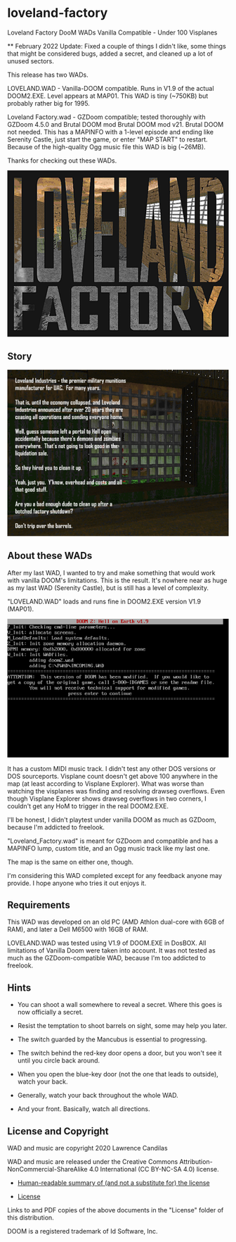 # loveland-factory
 Loveland Factory DooM WADs
 Vanilla Compatible - Under 100 Visplanes

** February 2022 Update: Fixed a couple of things I didn't like, some things that might be considered bugs, added a secret, and cleaned up a lot of unused sectors.

This release has two WADs. 

LOVELAND.WAD - Vanilla-DOOM compatible.  Runs in V1.9 of the actual DOOM2.EXE.  Level appears at MAP01.  This WAD is tiny (~750KB) but probably rather big for 1995.

Loveland Factory.wad - GZDoom compatible; tested thoroughly with GZDoom 4.5.0 and Brutal DOOM mod Brutal DOOM mod v21.  Brutal DOOM not needed.  This has a MAPINFO with a 1-level episode and ending like Serenity Castle, just start the game, or enter "MAP START" to restart.  Because of the high-quality Ogg music file this WAD is big (~26MB).

Thanks for checking out these WADs.

![Title Image](https://github.com/lawrencecandilas/doom-wads/blob/main/002%20Loveland%20Factory/LFTTLPIC.png?raw=true)

## Story

![Story Image](https://github.com/lawrencecandilas/doom-wads/blob/main/002%20Loveland%20Factory/LFSTORY.png?raw=true)

## About these WADs

After my last WAD, I wanted to try and make something that would work with vanilla DOOM's limitations.  This is the result.  It's nowhere near as huge as my last WAD (Serenity Castle), but is still has a level of complexity.

"LOVELAND.WAD" loads and runs fine in DOOM2.EXE version V1.9 (MAP01).  

![DOSBox Launch Example](https://github.com/lawrencecandilas/doom-wads/blob/main/002%20Loveland%20Factory/doom2_000.png?raw=true)

It has a custom MIDI music track.  I didn't test any other DOS versions or DOS sourceports.  Visplane count doesn't get above 100 anywhere in the map (at least according to Visplane Explorer).  What was worse than watching the visplanes was finding and resolving drawseg overflows.  Even though Visplane Explorer shows drawseg overflows in two corners, I couldn't get any HoM to trigger in the real DOOM2.EXE.

I'll be honest, I didn't playtest under vanilla DOOM as much as GZDoom, because I'm addicted to freelook.  

"Loveland_Factory.wad" is meant for GZDoom and compatible and has a MAPINFO lump, custom title, and an Ogg music track like my last one.

The map is the same on either one, though.

I'm considering this WAD completed except for any feedback anyone may provide.  I hope anyone who tries it out enjoys it.

## Requirements

This WAD was developed on an old PC (AMD Athlon dual-core with 6GB of RAM), and later a Dell M6500 with 16GB of RAM.  

LOVELAND.WAD was tested using V1.9 of DOOM.EXE in DosBOX.  All limitations of Vanilla Doom were taken into account.   It was not tested as much as the GZDoom-compatible WAD, because I'm too addicted to freelook.  

## Hints

- You can shoot a wall somewhere to reveal a secret.  Where this goes is now officially a secret.

- Resist the temptation to shoot barrels on sight, some may help you later.

- The switch guarded by the Mancubus is essential to progressing.

- The switch behind the red-key door opens a door, but you won't see it until you circle back around.

- When you open the blue-key door (not the one that leads to outside), watch your back.

- Generally, watch your back throughout the whole WAD.

- And your front.  Basically, watch all directions.

## License and Copyright

WAD and music are copyright 2020 Lawrence Candilas

WAD and music are released under the Creative Commons Attribution-NonCommercial-ShareAlike 4.0 International (CC BY-NC-SA 4.0) license.

- [Human-readable summary of (and not a substitute for) the license](https://creativecommons.org/licenses/by-nc-sa/4.0/)

- [License](https://creativecommons.org/licenses/by-nc-sa/4.0/legalcode)

Links to and PDF copies of the above documents in the "License" folder of this distribution.

DOOM is a registered trademark of Id Software, Inc.
